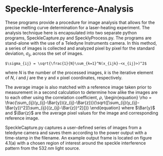 # Speckle-Interference-Analysis

 These programs provide a procedure for image analysis that allows for the precise melting curve determination for a laser-heating experiment. The analysis technique here is encapsulated into two separate python programs, SpeckleCapture.py and SpecklyProcess.py. The programs are stand-alone with the use of a Teledyne Instruments camera. In this method, a series of images is collected and analyzed pixel by pixel for the standard deviation, $\sigma_{ij}$, across the set of images. 

    $\sigma_{ij} = \sqrt{\frac{1}{N}\sum_{k=1}^N(x_{ijk}-<x_{ij}>)^2$

where $N$ is the number of the processed images, $k$ is the iterative element of $N$, $i$ and $j$ are the y and x pixel coordinates, respectively.

The average image is also matched with a reference image taken prior to measurement in a second calculation to determine how alike the images are to each other using the correlation coefficient, $\rho$,
\begin{equation}
    \rho = \frac{\sum_{ij}(y_{ij}-\Bar{y})(z_{ij}-\Bar{z})}{\sqrt{[\sum_{ij}(y_{ij}-\Bar{y})^2][\sum_{ij}{(z_{ij}-\Bar{z})^2}]}}
\end{equation}
where $\Bar{y}$ and $\Bar{z}$ are the average pixel values for the image and corresponding reference image. 

SpeckleCapture.py captures a user-defined series of images from a teledyne camera and saves them according to the power output with a time-stamp in the filename. An example output frame is located on figure 4.1(a) with a chosen region of interest around the speckle interference pattern from the $532\;nm$ light source.
